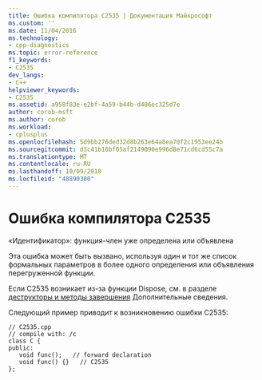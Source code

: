 ```yaml
---
title: Ошибка компилятора C2535 | Документация Майкрософт
ms.custom: ''
ms.date: 11/04/2016
ms.technology:
- cpp-diagnostics
ms.topic: error-reference
f1_keywords:
- C2535
dev_langs:
- C++
helpviewer_keywords:
- C2535
ms.assetid: a958f83e-e2bf-4a59-b44b-d406ec325d7e
author: corob-msft
ms.author: corob
ms.workload:
- cplusplus
ms.openlocfilehash: 5d9bb276ded32d8b263e64a8ea70f2c1953ee24b
ms.sourcegitcommit: d3c41b16bf05af2149090e996d8e71cd6cd55c7a
ms.translationtype: MT
ms.contentlocale: ru-RU
ms.lasthandoff: 10/09/2018
ms.locfileid: "48890300"
---
```

# <a name="compiler-error-c2535"></a>Ошибка компилятора C2535

«Идентификатор»: функция-член уже определена или объявлена

Эта ошибка может быть вызвано, используя один и тот же список формальных параметров в более одного определения или объявления перегруженной функции.

Если C2535 возникает из-за функции Dispose, см. в разделе [деструкторы и методы завершения](../../dotnet/how-to-define-and-consume-classes-and-structs-cpp-cli.md#BKMK_Destructors_and_finalizers) Дополнительные сведения.

Следующий пример приводит к возникновению ошибки C2535:

```
// C2535.cpp
// compile with: /c
class C {
public:
   void func();   // forward declaration
   void func() {}   // C2535
};
```
